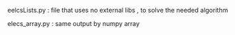 eelcsLists.py : file that uses no external libs , to solve the needed algorithm

elecs_array.py : same output by numpy array
